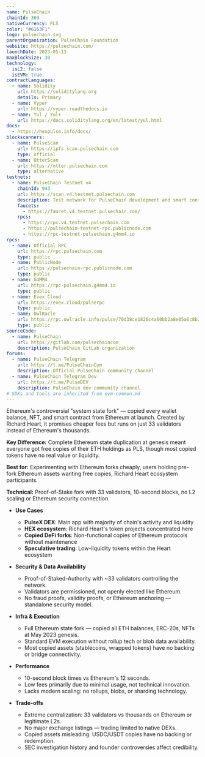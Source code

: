 ```yaml
---
name: PulseChain
chainId: 369
nativeCurrency: PLS
color: "#6163F1"
logo: pulsechain.svg
parentOrganization: PulseChain Foundation
website: https://pulsechain.com/
launchDate: 2023-05-13
maxBlockSize: 30
technology:
  isL2: false
  isEVM: true
contractLanguages:
  - name: Solidity
    url: https://soliditylang.org
    details: Primary
  - name: Vyper
    url: https://vyper.readthedocs.io
  - name: Yul / Yul+
    url: https://docs.soliditylang.org/en/latest/yul.html
docs:
  - https://hexpulse.info/docs/
blockscanners:
  - name: PulseScan
    url: https://ipfs.scan.pulsechain.com
    type: official
  - name: OtterScan
    url: https://otter.pulsechain.com
    type: alternative
testnets:
  - name: PulseChain Testnet v4
    chainId: 943
    url: https://scan.v4.testnet.pulsechain.com
    description: Test network for PulseChain development and smart contract testing
    faucets:
      - https://faucet.v4.testnet.pulsechain.com/
    rpcs:
      - https://rpc.v4.testnet.pulsechain.com
      - https://pulsechain-testnet-rpc.publicnode.com
      - https://rpc-testnet-pulsechain.g4mm4.io
rpcs:
  - name: Official RPC
    url: https://rpc.pulsechain.com
    type: public
  - name: PublicNode
    url: https://pulsechain-rpc.publicnode.com
    type: public
  - name: G4MM4
    url: https://rpc-pulsechain.g4mm4.io
    type: public
  - name: Evex Cloud
    url: https://evex.cloud/pulserpc
    type: public
  - name: OwlRacle
    url: https://rpc.owlracle.info/pulse/70d38ce1826c4a60bb2a8e05a6c8b20f
    type: public
sourceCode:
  - name: PulseChain
    url: https://gitlab.com/pulsechaincom
    description: PulseChain GitLab organization
forums:
  - name: PulseChain Telegram
    url: https://t.me/PulseChainCom
    description: Official PulseChain community channel
  - name: PulseChain Telegram Dev
    url: https://t.me/PulseDEV
    description: PulseChain dev community channel
# SDKs and tools are inherited from evm-common.md
---
```


Ethereum's controversial "system state fork" — copied every wallet balance, NFT, and smart contract from Ethereum at launch. Created by Richard Heart, it promises cheaper fees but runs on just 33 validators instead of Ethereum's thousands.

**Key Difference:** Complete Ethereum state duplication at genesis meant everyone got free copies of their ETH holdings as PLS, though most copied tokens have no real value or liquidity.

**Best for:** Experimenting with Ethereum forks cheaply, users holding pre-fork Ethereum assets wanting free copies, Richard Heart ecosystem participants.

**Technical:** Proof-of-Stake fork with 33 validators, 10-second blocks, no L2 scaling or Ethereum security connection.

- **Use Cases**
  - **PulseX DEX**: Main app with majority of chain's activity and liquidity
  - **HEX ecosystem**: Richard Heart's token projects concentrated here
  - **Copied DeFi forks**: Non-functional copies of Ethereum protocols without maintenance
  - **Speculative trading**: Low-liquidity tokens within the Heart ecosystem

- **Security & Data Availability**
  - Proof-of-Staked-Authority with ~33 validators controlling the network.
  - Validators are permissioned, not openly elected like Ethereum.
  - No fraud proofs, validity proofs, or Ethereum anchoring — standalone security model.

- **Infra & Execution**
  - Full Ethereum state fork — copied all ETH balances, ERC-20s, NFTs at May 2023 genesis.
  - Standard EVM execution without rollup tech or blob data availability.
  - Most copied assets (stablecoins, wrapped tokens) have no backing or bridge connectivity.

- **Performance**
  - 10-second block times vs Ethereum's 12 seconds.
  - Low fees primarily due to minimal usage, not technical innovation.
  - Lacks modern scaling: no rollups, blobs, or sharding technology.

- **Trade-offs**
  - Extreme centralization: 33 validators vs thousands on Ethereum or legitimate L2s.
  - No major exchange listings — trading limited to native DEXs.
  - Copied assets misleading: USDC/USDT copies have no backing or redemption.
  - SEC investigation history and founder controversies affect credibility.
